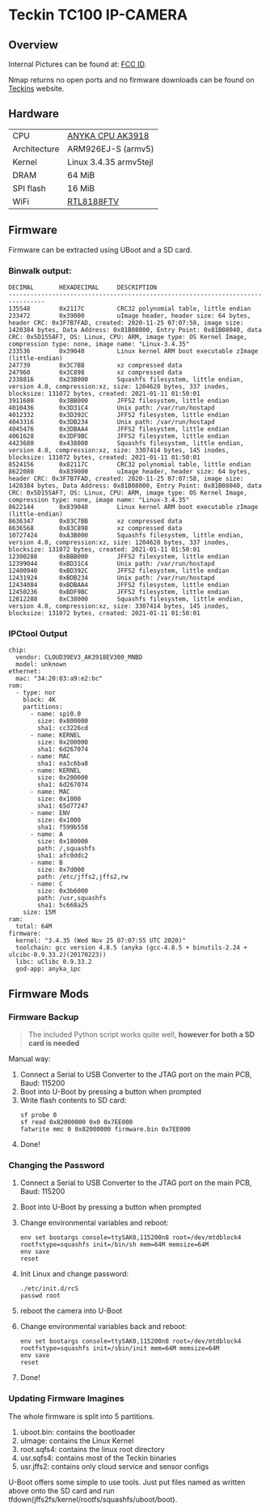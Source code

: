 # Teckin TC100 IP-CAMERA

## Overview

Internal Pictures can be found at: [FCC ID](https://fccid.io/2AQNX-TC100).

Nmap returns no open ports and no firmware downloads can be found on [Teckins](https://www.teckinhome.com/) website.

## Hardware

|||
|----|------|
|CPU |[ANYKA CPU AK3918](http://www.anyka.com/en/productInfo.aspx?id=113)|
|Architecture| ARM926EJ-S (armv5)|
|Kernel|Linux 3.4.35 armv5tejl|
|DRAM| 64 MiB|
|SPI flash| 16 MiB|
|WiFi|[RTL8188FTV](https://www.realtek.com/en/products/communications-network-ics/item/rtl8188ftv)

## Firmware

Firmware can be extracted using UBoot and a SD card.

### Binwalk output:

```
DECIMAL       HEXADECIMAL     DESCRIPTION
--------------------------------------------------------------------------------
135548        0x2117C         CRC32 polynomial table, little endian
233472        0x39000         uImage header, header size: 64 bytes, header CRC: 0x3F7B7FAD, created: 2020-11-25 07:07:58, image size: 1420384 bytes, Data Address: 0x81B08000, Entry Point: 0x81B08040, data CRC: 0x5D155AF7, OS: Linux, CPU: ARM, image type: OS Kernel Image, compression type: none, image name: "Linux-3.4.35"
233536        0x39040         Linux kernel ARM boot executable zImage (little-endian)
247739        0x3C7BB         xz compressed data
247960        0x3C898         xz compressed data
2338816       0x23B000        Squashfs filesystem, little endian, version 4.0, compression:xz, size: 1204628 bytes, 337 inodes, blocksize: 131072 bytes, created: 2021-01-11 01:50:01
3911680       0x3BB000        JFFS2 filesystem, little endian
4010436       0x3D31C4        Unix path: /var/run/hostapd
4012332       0x3D392C        JFFS2 filesystem, little endian
4043316       0x3DB234        Unix path: /var/run/hostapd
4045476       0x3DBAA4        JFFS2 filesystem, little endian
4061628       0x3DF9BC        JFFS2 filesystem, little endian
4423680       0x438000        Squashfs filesystem, little endian, version 4.0, compression:xz, size: 3307414 bytes, 145 inodes, blocksize: 131072 bytes, created: 2021-01-11 01:50:01
8524156       0x82117C        CRC32 polynomial table, little endian
8622080       0x839000        uImage header, header size: 64 bytes, header CRC: 0x3F7B7FAD, created: 2020-11-25 07:07:58, image size: 1420384 bytes, Data Address: 0x81B08000, Entry Point: 0x81B08040, data CRC: 0x5D155AF7, OS: Linux, CPU: ARM, image type: OS Kernel Image, compression type: none, image name: "Linux-3.4.35"
8622144       0x839040        Linux kernel ARM boot executable zImage (little-endian)
8636347       0x83C7BB        xz compressed data
8636568       0x83C898        xz compressed data
10727424      0xA3B000        Squashfs filesystem, little endian, version 4.0, compression:xz, size: 1204628 bytes, 337 inodes, blocksize: 131072 bytes, created: 2021-01-11 01:50:01
12300288      0xBBB000        JFFS2 filesystem, little endian
12399044      0xBD31C4        Unix path: /var/run/hostapd
12400940      0xBD392C        JFFS2 filesystem, little endian
12431924      0xBDB234        Unix path: /var/run/hostapd
12434084      0xBDBAA4        JFFS2 filesystem, little endian
12450236      0xBDF9BC        JFFS2 filesystem, little endian
12812288      0xC38000        Squashfs filesystem, little endian, version 4.0, compression:xz, size: 3307414 bytes, 145 inodes, blocksize: 131072 bytes, created: 2021-01-11 01:50:01
```

### IPCtool Output

```
chip:
  vendor: CLOUD39EV3_AK3918EV300_MNBD
  model: unknown
ethernet:
  mac: "34:20:03:a9:e2:bc"
rom:
  - type: nor
    block: 4K
    partitions:
      - name: spi0.0
        size: 0x800000
        sha1: cc3226cd
      - name: KERNEL
        size: 0x200000
        sha1: 6d267074
      - name: MAC
        sha1: ea3c6ba8
      - name: KERNEL
        size: 0x200000
        sha1: 6d267074
      - name: MAC
        size: 0x1000
        sha1: 65d77247
      - name: ENV
        size: 0x1000
        sha1: f599b558
      - name: A
        size: 0x180000
        path: /,squashfs
        sha1: afc0ddc2
      - name: B
        size: 0x7d000
        path: /etc/jffs2,jffs2,rw
      - name: C
        size: 0x3b6000
        path: /usr,squashfs
        sha1: 5c668a25
    size: 15M
ram:
  total: 64M
firmware:
  kernel: "3.4.35 (Wed Nov 25 07:07:55 UTC 2020)"
  toolchain: gcc version 4.8.5 (anyka (gcc-4.8.5 + binutils-2.24 + ulcibc-0.9.33.2)(20170223))
  libc: uClibc 0.9.33.2
  god-app: anyka_ipc
```

## Firmware Mods


### Firmware Backup

> The included Python script works quite well, __however for both a SD card is needed__

Manual way:

1. Connect a Serial to USB Converter to the JTAG port on the main PCB, Baud: 115200
2. Boot into U-Boot by pressing a button when prompted
3. Write flash contents to SD card:
    ```
    sf probe 0
    sf read 0x82000000 0x0 0x7EE000
    fatwrite mmc 0 0x82000000 firmware.bin 0x7EE000
    ```
4. Done! 
### Changing the Password

1. Connect a Serial to USB Converter to the JTAG port on the main PCB, Baud: 115200
2. Boot into U-Boot by pressing a button when prompted
3. Change environmental variables and reboot:

    ```
    env set bootargs console=ttySAK0,115200n8 root=/dev/mtdblock4 rootfstype=squashfs init=/bin/sh mem=64M memsize=64M
    env save
    reset
    ```

4. Init Linux and change password:

    ```
    ./etc/init.d/rcS
    passwd root
    ```
 
5. reboot the camera into U-Boot
6. Change environmental variables back and reboot:

    ```
    env set bootargs console=ttySAK0,115200n8 root=/dev/mtdblock4 rootfstype=squashfs init=/sbin/init mem=64M memsize=64M
    env save
    reset
    ```
7. Done!

### Updating Firmware Imagines

The whole firmware is split into 5 partitions. 

1. uboot.bin: contains the bootloader
2. uImage: contains the Linux Kernel
3. root.sqfs4: contains the linux root directory
4. usr.sqfs4: contains most of the Teckin binaries
5. usr.jffs2: contains only cloud service and sensor configs

U-Boot offers some simple to use tools. Just put files named as written above onto the SD card and run tfdown(jffs2fs/kernel/rootfs/squashfs/uboot/boot).

